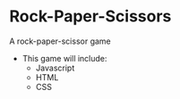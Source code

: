# Rock-Paper-Scissors
A rock-paper-scissor game
- This game will include:
  - Javascript
  - HTML
  - CSS


